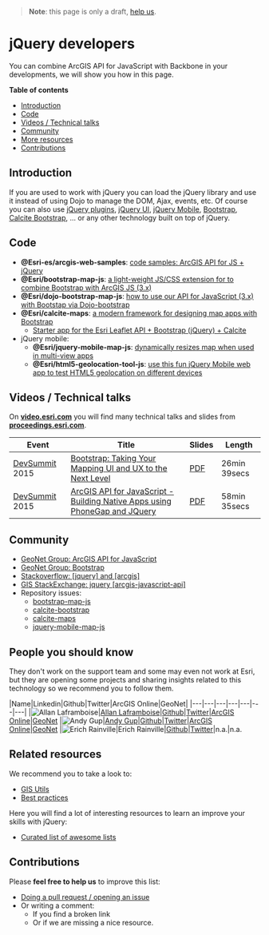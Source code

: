 > **Note**: this page is only a draft, [help us](#contributions).

# jQuery developers
You can combine ArcGIS API for JavaScript with Backbone in your developments,
we will show you how in this page.

<!-- START doctoc generated TOC please keep comment here to allow auto update -->
<!-- DON'T EDIT THIS SECTION, INSTEAD RE-RUN doctoc TO UPDATE -->
**Table of contents**

- [Introduction](#introduction)
- [Code](#code)
- [Videos / Technical talks](#videos--technical-talks)
- [Community](#community)
- [More resources](#more-resources)
- [Contributions](#contributions)

<!-- END doctoc generated TOC please keep comment here to allow auto update -->

## Introduction

If you are used to work with jQuery you can load the jQuery library and use it
instead of using Dojo to manage the DOM, Ajax, events, etc. Of course you can also use [jQuery plugins](https://plugins.jquery.com/), [jQuery UI](https://jqueryui.com/), [jQuery Mobile](https://jquerymobile.com/), [Bootstrap](http://getbootstrap.com/), [Calcite Bootstrap](https://github.com/Esri/calcite-bootstrap), ... or any other technology built on top of jQuery.

## Code
* **@Esri-es/arcgis-web-samples**: [code samples: ArcGIS API for JS + jQuery](https://esri-es.github.io/arcgis-web-samples/jquery/)
* **@Esri/bootstrap-map-js**: [a light-weight JS/CSS extension for to combine Bootstrap with ArcGIS JS (3.x) ](https://github.com/Esri/bootstrap-map-js)
* **@Esri/dojo-bootstrap-map-js**: [how to use our API for JavaScript (3.x) with Bootstap via Dojo-bootstrap](https://github.com/Esri/dojo-bootstrap-map-js)
* **@Esri/calcite-maps**: [a modern framework for designing map apps with Bootstrap](https://github.com/Esri/calcite-maps)
  * [Starter app for the Esri Leaflet API + Bootstrap (jQuery) + Calcite](http://esri.github.io/calcite-maps/samples/esri-leaflet/esri-leaflet.html)
* jQuery mobile:
  * **@Esri/jquery-mobile-map-js**: [dynamically resizes map when used in multi-view apps](https://github.com/Esri/jquery-mobile-map-js)
  * **@Esri/html5-geolocation-tool-js**: [use this fun jQuery Mobile web app to test HTML5 geolocation on different devices](https://github.com/Esri/html5-geolocation-tool-js)




## Videos / Technical talks
On [**video.esri.com**](http://video.esri.com/search/web-appbuilder) you will find many technical talks and slides from [**proceedings.esri.com**](https://www.google.es/webhp?sourceid=chrome-instant&ion=1&espv=2&ie=UTF-8#q=site%3Aproceedings.esri.com%20leaflet).

|Event|Title|Slides|Length|
|---|---|---|---|
|[DevSummit](http://www.esri.com/events/devsummit) 2015|[Bootstrap: Taking Your Mapping UI and UX to the Next Level](http://video.esri.com/watch/4369/bootstrap-taking-your-mapping-ui-and-ux-to-the-next-level)|[PDF](http://proceedings.esri.com/library/userconf/devsummit15/papers/dev_int_154.pdf)|26min 39secs|
|[DevSummit](http://www.esri.com/events/devsummit) 2015|[ArcGIS API for JavaScript - Building Native Apps using PhoneGap and JQuery](http://www.esri.com/videos/watch?videoid=4293&channelid=LegacyVideo&isLegacy=true&title=arcgis-api-for-javascript---building-native-apps-using-phonegap-and-jquery)| [PDF](http://proceedings.esri.com/library/userconf/devsummit15/papers/dev_int_170.pdf)|58min 35secs

## Community
* [GeoNet Group: ArcGIS API for JavaScript](https://geonet.esri.com/community/developers/web-developers/arcgis-api-for-javascript)
* [GeoNet Group: Bootstrap](https://geonet.esri.com/groups/bootstrap)
* [Stackoverflow: [jquery] and [arcgis]](http://stackoverflow.com/search?q=%5Bjquery%5D+and+%5Barcgis%5D)
* [GIS StackExchange: jquery [arcgis-javascript-api] ](http://gis.stackexchange.com/search?tab=newest&q=jquery%20%5barcgis-javascript-api%5d)
* Repository issues:
  * [bootstrap-map-js](https://github.com/Esri/bootstrap-map-js/issues)
  * [calcite-bootstrap](https://github.com/Esri/calcite-bootstrap/issues)
  * [calcite-maps](https://github.com/Esri/calcite-maps/issues)
  * [jquery-mobile-map-js](https://github.com/Esri/jquery-mobile-map-js/issues)

## People you should know
They don't work on the support team and some may even not work at Esri,
but they are opening some projects and sharing insights related to this
technology so we recommend you to follow them.

|Name|Linkedin|Github|Twitter|ArcGIS Online|GeoNet|
|---|---|---|---|---|---|---|
|![Allan Laframboise](https://avatars2.githubusercontent.com/u/2539681?v=3&s=50)|[Allan Laframboise](https://www.linkedin.com/in/allan-laframboise-33745b8)|[Github](https://github.com/alaframboise)|[Twitter](https://twitter.com/al_laframboise?lang=en)|[ArcGIS Online](http://www.arcgis.com/home/search.html?q=owner:al_geodev)|[GeoNet](https://geonet.esri.com/people/alaframboise-esristaff)
|![Andy Gup](https://avatars1.githubusercontent.com/u/510440?v=3&s=50)|[Andy Gup](https://www.linkedin.com/in/andy-gup-0a865a)|[Github](https://github.com/andygup)|[Twitter](https://twitter.com/agup)|[ArcGIS Online](http://www.arcgis.com/home/search.html?q=owner:andygup)|[GeoNet](https://geonet.esri.com/people/agup-esristaff)
|![Erich Rainville](https://avatars3.githubusercontent.com/u/5419306?v=3&s=50)|Erich Rainville|[Github](https://github.com/TheBlueDog)|[Twitter](https://twitter.com/TheBlueDog)|n.a.|n.a.

## Related resources
We recommend you to take a look to:
* [GIS Utils](../../../gis/utils/README.md)
* [Best practices](../../best-practices/README.md)

Here you will find a lot of interesting resources to learn an improve your skills
with jQuery:
* [Curated list of awesome lists](https://github.com/sindresorhus/awesome)

## Contributions
Please **feel free to help us** to improve this list:

* [Doing a pull request / opening an issue](https://github.com/hhkaos/awesome-arcgis#contributions)
* Or writing a comment:
  * If you find a broken link
  * Or if we are missing a nice resource.
